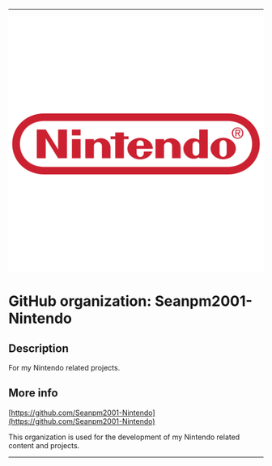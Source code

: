   
***

![NintendoLogo1_5000x5000.png failed to load. The file may be missing or corrupt. Check the file path for errors first.](/AdditionalInfo/1/Seanpm2001-Nintendo/NintendoLogo1_5000x5000.png)

# GitHub organization: Seanpm2001-Nintendo

## Description

For my Nintendo related projects.

## More info

[https://github.com/Seanpm2001-Nintendo](https://github.com/Seanpm2001-Nintendo)

This organization is used for the development of my Nintendo related content and projects.

***
